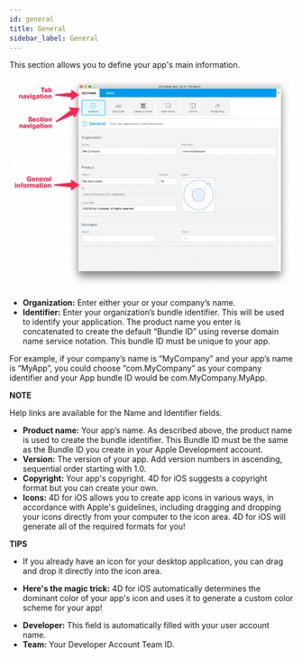 ```yaml
---
id: general
title: General
sidebar_label: General
---
```


This section allows you to define your app's main information.

![alt-text](assets/project-editor/General-section-4D-for-iOS.png)

* <b>Organization:</b> Enter either your or your company’s name.
* <b>Identifier:</b> Enter your organization’s bundle identifier. This will be used to identify your application. The product name you enter is concatenated to create the default “Bundle ID” using reverse domain name service notation. This bundle ID must be unique to your app.
 

For example, if your company’s name is “MyCompany” and your app’s name is “MyApp”, you could choose “com.MyCompany” as your company identifier and your App bundle ID would be com.MyCompany.MyApp.

<div markdown="1" class = "tips">
<b>NOTE</b>

Help links are available for the Name and Identifier fields.
</div>

 

* <b>Product name:</b> Your app’s name. As described above, the product name is used to create the bundle identifier. This Bundle ID must be the same as the Bundle ID you create in your Apple Development account.
* <b>Version:</b> The version of your app. Add version numbers in ascending, sequential order starting with 1.0.
* <b>Copyright:</b> Your app's copyright. 4D for iOS suggests a copyright format but you can create your own.
* <b>Icons:</b> 4D for iOS allows you to create app icons in various ways, in accordance with  Apple's guidelines, including dragging and dropping your icons directly from your computer to the icon area. 4D for iOS will generate all of the required formats for you!
 

<div markdown="1" class = "tips">
<b>TIPS</b>

* If you already have an icon for your desktop application, you can drag and drop it directly into the icon area. 

* <b>Here's the magic trick:</b> 4D for iOS automatically determines the dominant color of your app's icon and uses it to generate a custom color scheme for your app!
</div>


* <b>Developer:</b> This field is automatically filled with your user account name.
* <b>Team:</b> Your Developer Account Team ID.

